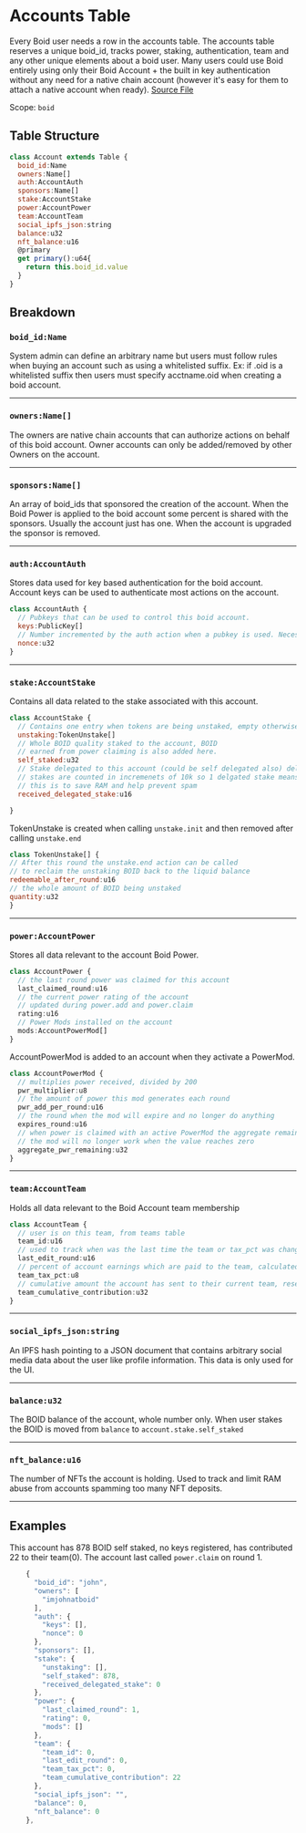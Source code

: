 # Accounts Table
Every Boid user needs a row in the accounts table. The accounts table reserves a unique boid_id, tracks power, staking, authentication, team and any other unique elements about a boid user. Many users could use Boid entirely using only their Boid Account + the built in key authentication without any need for a native chain account (however it's easy for them to attach a native account when ready).
[Source File](https://github.com/animuslabs/boid-system-ts/blob/master/assembly/tables/accounts.ts)

Scope: `boid`


## Table Structure

```js
class Account extends Table {
  boid_id:Name
  owners:Name[]
  auth:AccountAuth
  sponsors:Name[]
  stake:AccountStake
  power:AccountPower
  team:AccountTeam
  social_ipfs_json:string
  balance:u32
  nft_balance:u16
  @primary
  get primary():u64{
    return this.boid_id.value
  }
}
```
## Breakdown
### `boid_id:Name`
System admin can define an arbitrary name but users must follow rules when buying an account such as using a whitelisted suffix. Ex: if .oid is a whitelisted suffix then users must specify acctname.oid when creating a boid account.
***
### `owners:Name[]`
The owners are native chain accounts that can authorize actions on behalf of this boid account. Owner accounts can only be added/removed by other Owners on the account.
***
### `sponsors:Name[]`
An array of boid_ids that sponsored the creation of the account. When the Boid Power is applied to the boid account some percent is shared with the sponsors. Usually the account just has one. When the account is upgraded the sponsor is removed.
***
### `auth:AccountAuth`
Stores data used for key based authentication for the boid account. Account keys can be used to authenticate most actions on the account.
```js
class AccountAuth {
  // Pubkeys that can be used to control this boid account.
  keys:PublicKey[]
  // Number incremented by the auth action when a pubkey is used. Necessary to prevent transaction replays.
  nonce:u32
}
```
***
### `stake:AccountStake`
Contains all data related to the stake associated with this account.
```js
class AccountStake {
  // Contains one entry when tokens are being unstaked, empty otherwise.
  unstaking:TokenUnstake[]
  // Whole BOID quality staked to the account, BOID
  // earned from power claiming is also added here.
  self_staked:u32
  // Stake delegated to this account (could be self delegated also) delegated
  // stakes are counted in incremenets of 10k so 1 delgated stake means 10k BOID.
  // this is to save RAM and help prevent spam
  received_delegated_stake:u16

}
```
TokenUnstake is created when calling `unstake.init` and then removed after calling `unstake.end`
```js
class TokenUnstake[] {
// After this round the unstake.end action can be called
// to reclaim the unstaking BOID back to the liquid balance
redeemable_after_round:u16
// the whole amount of BOID being unstaked
quantity:u32
}
```
***
### `power:AccountPower`
Stores all data relevant to the account Boid Power.
```ts
class AccountPower {
  // the last round power was claimed for this account
  last_claimed_round:u16
  // the current power rating of the account
  // updated during power.add and power.claim
  rating:u16
  // Power Mods installed on the account
  mods:AccountPowerMod[]
}
```
AccountPowerMod is added to an account when they activate a PowerMod.
```ts
class AccountPowerMod {
  // multiplies power received, divided by 200
  pwr_multiplier:u8
  // the amount of power this mod generates each round
  pwr_add_per_round:u16
  // the round when the mod will expire and no longer do anything
  expires_round:u16
  // when power is claimed with an active PowerMod the aggregate remaining is decremented.
  // the mod will no longer work when the value reaches zero
  aggregate_pwr_remaining:u32
}
```
***

### `team:AccountTeam`

Holds all data relevant to the Boid Account team membership
```ts
class AccountTeam {
  // user is on this team, from teams table
  team_id:u16
  // used to track when was the last time the team or tax_pct was changed
  last_edit_round:u16
  // percent of account earnings which are paid to the team, calculated by
  team_tax_pct:u8
  // cumulative amount the account has sent to their current team, resets on team change
  team_cumulative_contribution:u32
}
```
***
### `social_ipfs_json:string`
An IPFS hash pointing to a JSON document that contains arbitrary social media data about the user like profile information. This data is only used for the UI.
***
### `balance:u32`
The BOID balance of the account, whole number only. When user stakes the BOID is moved from `balance` to `account.stake.self_staked`
***
### `nft_balance:u16`
The number of NFTs the account is holding. Used to track and limit RAM abuse from accounts spamming too many NFT deposits.
***
## Examples

This account has 878 BOID self staked, no keys registered, has contributed 22 to their team(0). The account last called `power.claim` on round 1.

```ts
    {
      "boid_id": "john",
      "owners": [
        "imjohnatboid"
      ],
      "auth": {
        "keys": [],
        "nonce": 0
      },
      "sponsors": [],
      "stake": {
        "unstaking": [],
        "self_staked": 878,
        "received_delegated_stake": 0
      },
      "power": {
        "last_claimed_round": 1,
        "rating": 0,
        "mods": []
      },
      "team": {
        "team_id": 0,
        "last_edit_round": 0,
        "team_tax_pct": 0,
        "team_cumulative_contribution": 22
      },
      "social_ipfs_json": "",
      "balance": 0,
      "nft_balance": 0
    },
```
